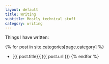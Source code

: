 ```yaml
---
layout: default
title: Writing
subtitle: Mostly technical stuff
category: writing
---
```


<div class="col-xs-12 col-md-12 bigfont-column" markdown="1"> 

Things I have written:

{% for post in site.categories[page.category] %}
* [{{ post.title}}]({{ post.url }})
{% endfor %}

</div>
